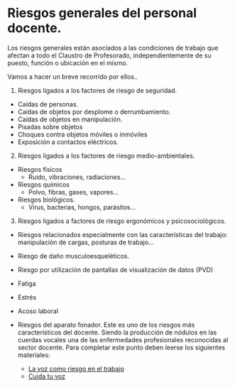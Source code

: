 # Riesgos generales del personal docente.

Los riesgos generales están asociados a las condiciones de trabajo que afectan a todo el Claustro de Profesorado, independientemente de su puesto, función o ubicación en el mismo.

Vamos a hacer un breve recorrido por ellos..

1. Riesgos ligados a los factores de riesgo de seguridad.

  - Caídas de personas.
  - Caídas de objetos por desplome o derrumbamiento.
  - Caídas de objetos en manipulación.
  - Pisadas sobre objetos
  - Choques contra objetos móviles o inmóviles
  - Exposición a contactos eléctricos.

2. Riesgos ligados a los factores de riesgo medio-ambientales.

  - Riesgos físicos
    - Ruido, vibraciones, radiaciones…
  - Riesgos químicos
    - Polvo, fibras, gases, vapores…
  - Riesgos biológicos.
    - Virus, bacterias, hongos, parásitos…
  
3. Riesgos ligados a factores de riesgo ergonómicos y psicosociológicos.

  - Riesgos relacionados especialmente con las características del trabajo: manipulación de cargas, posturas de trabajo…
  - Riesgo de daño musculoesqueléticos.
  - Riesgo por utilización de pantallas de visualización de datos (PVD)
  - Fatiga
  - Estrés
  - Acoso laboral
  - Riesgos del aparato fonador. Este es uno de los riesgos más característicos del docente. Siendo la producción de nódulos en las cuerdas vocales una de las enfermedades profesionales reconocidas al sector docente.  Para completar este punto deben leerse los siguientes materiales:

    - [La voz como riesgo en el trabajo](https://bit.ly/2Redsjj)
    - [Cuida tu voz](http://www.educaragon.org/files/Cuida%20tu%20voz.pdf)
  
  

